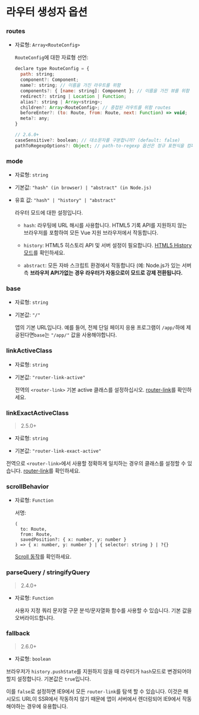 # 라우터 생성자 옵션

### routes

- 자료형: `Array<RouteConfig>`

  `RouteConfig`에 대한 자료형 선언:

  ``` js
  declare type RouteConfig = {
    path: string;
    component?: Component;
    name?: string; // 이름을 가진 라우트를 위함
    components?: { [name: string]: Component }; // 이름을 가진 뷰를 위함
    redirect?: string | Location | Function;
    alias?: string | Array<string>;
    children?: Array<RouteConfig>; // 중첩된 라우트를 위함 routes
    beforeEnter?: (to: Route, from: Route, next: Function) => void;
    meta?: any;
  }

  // 2.6.0+
  caseSensitive?: boolean; // 대소문자를 구분합니까? (default: false)
  pathToRegexpOptions?: Object; // path-to-regexp 옵션은 정규 표현식을 컴파일합니다.
  ```

### mode

- 자료형: `string`

- 기본값: `"hash" (in browser) | "abstract" (in Node.js)`

- 유효 값: `"hash" | "history" | "abstract"`

  라우터 모드에 대한 설정입니다.

  - `hash`: 라우팅에 URL 해시를 사용합니다. HTML5 기록 API를 지원하지 않는 브라우저를 포함하여 모든 Vue 지원 브라우저에서 작동합니다.

  - `history`: HTML5 히스토리 API 및 서버 설정이 필요합니다. [HTML5 History 모드](../essentials/history-mode.md)를 확인하세요.

  - `abstract`:   모든 자바 스크립트 환경에서 작동합니다 (예: Node.js가 있는 서버 측 **브라우저 API가없는 경우 라우터가 자동으로이 모드로 강제 전환됩니다.**

### base

- 자료형: `string`

- 기본값: `"/"`

  앱의 기본 URL입니다. 예를 들어, 전체 단일 페이지 응용 프로그램이 `/app/`하에 제공된다면`base`는 `"/app/"` 값을 사용해야합니다.

### linkActiveClass

- 자료형: `string`

- 기본값: `"router-link-active"`

  전역의 `<router-link>` 기본 active 클래스를 설정하십시오. [router-link](router-link.md)를 확인하세요.

### linkExactActiveClass

> 2.5.0+

- 자료형: `string`

- 기본값: `"router-link-exact-active"`

 전역으로 `<router-link>`에서 사용할  정확하게 일치하는 경우의 클래스를 설정할 수 있습니다. [router-link](router-link.md)를 확인하세요.

### scrollBehavior

- 자료형: `Function`

  서명:

  ```
  (
    to: Route,
    from: Route,
    savedPosition?: { x: number, y: number }
  ) => { x: number, y: number } | { selector: string } | ?{}
  ```

  [Scroll 동작](../advanced/scroll-behavior.md)를 확인하세요.

### parseQuery / stringifyQuery

> 2.4.0+

- 자료형: `Function`

  사용자 지정 쿼리 문자열 구문 분석/문자열화 함수를 사용할 수 있습니다. 기본 값을 오버라이드합니다.

### fallback

  > 2.6.0+

  - 자료형: `boolean`

   브라우저가 `history.pushState`를 지원하지 않을 때 라우터가 `hash`모드로 변경되어야 할지 설정합니다. 기본값은 `true`입니다.

   이를 `false`로 설정하면 IE9에서 모든 `router-link`를 탐색 할 수 있습니다. 이것은 해시모드 URL이 SSR에서 작동하지 않기 때문에 앱이 서버에서 렌더링되어 IE9에서 작동해야하는 경우에 유용합니다.
